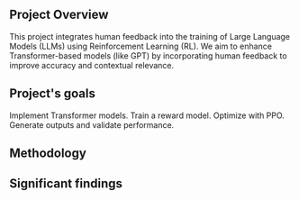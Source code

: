 ## Project Overview
This project integrates human feedback into the training of Large Language Models (LLMs) using Reinforcement Learning (RL). We aim to enhance Transformer-based models (like GPT) by incorporating human feedback to improve accuracy and contextual relevance.

## Project's goals
Implement Transformer models.
Train a reward model.
Optimize with PPO.
Generate outputs and validate performance.

## Methodology


## Significant findings
